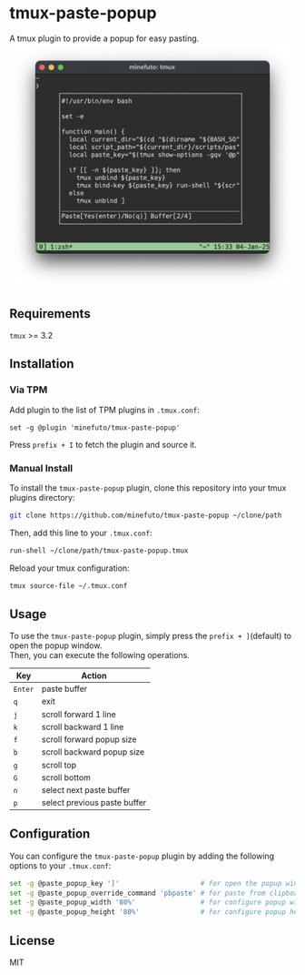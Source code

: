 # tmux-paste-popup

A tmux plugin to provide a popup for easy pasting.
![tmux-paste-popup](/images/tmux-paste-popup.png)

## Requirements

`tmux` >= 3.2

## Installation

### Via TPM

Add plugin to the list of TPM plugins in `.tmux.conf`:
```
set -g @plugin 'minefuto/tmux-paste-popup'
```
Press `prefix + I` to fetch the plugin and source it.

### Manual Install

To install the `tmux-paste-popup` plugin, clone this repository into your tmux plugins directory:

```sh
git clone https://github.com/minefuto/tmux-paste-popup ~/clone/path
```

Then, add this line to your `.tmux.conf`:

```sh
run-shell ~/clone/path/tmux-paste-popup.tmux
```

Reload your tmux configuration:

```sh
tmux source-file ~/.tmux.conf
```

## Usage

To use the `tmux-paste-popup` plugin, simply press the `prefix + ]`(default) to open the popup window.  
Then, you can execute the following operations.

| Key     | Action                       |
| ------- | ---------------------------- |
| `Enter` | paste buffer                 |
| `q`     | exit                         |
| `j`     | scroll forward 1 line        |
| `k`     | scroll backward 1 line       |
| `f`     | scroll forward popup size    | 
| `b`     | scroll backward popup size   |
| `g`     | scroll top                   |
| `G`     | scroll bottom                | 
| `n`     | select next paste buffer     |
| `p`     | select previous paste buffer |

## Configuration

You can configure the `tmux-paste-popup` plugin by adding the following options to your `.tmux.conf`:
```sh
set -g @paste_popup_key ']'                    # for open the popup window key
set -g @paste_popup_override_command 'pbpaste' # for paste from clipboard
set -g @paste_popup_width '80%'                # for configure popup width
set -g @paste_popup_height '80%'               # for configure popup height
```

## License

MIT
